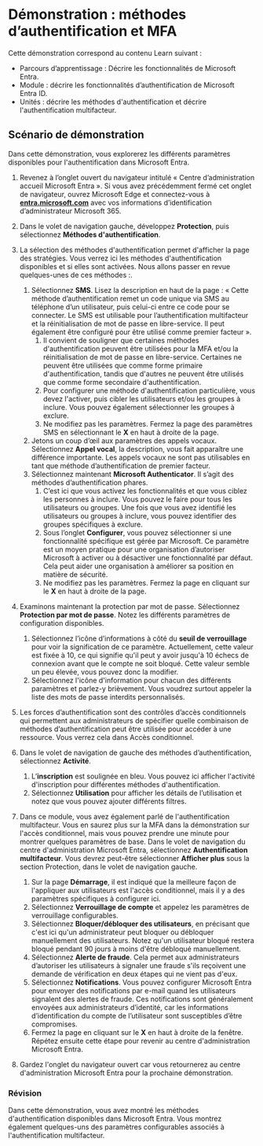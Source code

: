 <!---
---
Démonstration : Titre : « Explorer les paramètres des utilisateurs Microsoft Entra ID » Parcours d’apprentissage/Module/Unité : « Parcours d’apprentissage : Décrire les fonctionnalités de Microsoft Entra ; Module 2 : Décrire les capacités d’authentification de Microsoft Entra ID ; Unité 3 : Décrire les méthode d'authentification et Unité 4 : Décrire l’authentification multifacteur »
---
--->

# Démonstration : méthodes d’authentification et MFA

Cette démonstration correspond au contenu Learn suivant :

- Parcours d’apprentissage : Décrire les fonctionnalités de Microsoft Entra.
- Module : décrire les fonctionnalités d’authentification de Microsoft Entra ID.
- Unités : décrire les méthodes d'authentification et décrire l'authentification multifacteur.

## Scénario de démonstration

Dans cette démonstration, vous explorerez les différents paramètres disponibles pour l'authentification dans Microsoft Entra.

1. Revenez à l’onglet ouvert du navigateur intitulé « Centre d’administration accueil Microsoft Entra ».  Si vous avez précédemment fermé cet onglet de navigateur, ouvrez Microsoft Edge et connectez-vous à **[entra.microsoft.com](https://entra.microsoft.com)** avec vos informations d’identification d’administrateur Microsoft 365.

1. Dans le volet de navigation gauche, développez **Protection**, puis sélectionnez **Méthodes d'authentification**.

1. La sélection des méthodes d'authentification permet d'afficher la page des stratégies.  Vous verrez ici les méthodes d'authentification disponibles et si elles sont activées.  Nous allons passer en revue quelques-unes de ces méthodes :.  
    1. Sélectionnez **SMS**.  Lisez la description en haut de la page : « Cette méthode d’authentification remet un code unique via SMS au téléphone d’un utilisateur, puis celui-ci entre ce code pour se connecter. Le SMS est utilisable pour l’authentification multifacteur et la réinitialisation de mot de passe en libre-service. Il peut également être configuré pour être utilisé comme premier facteur ».
        1. Il convient de souligner que certaines méthodes d'authentification peuvent être utilisées pour la MFA et/ou la réinitialisation de mot de passe en libre-service.  Certaines ne peuvent être utilisées que comme forme primaire d'authentification, tandis que d'autres ne peuvent être utilisés que comme forme secondaire d'authentification.
        1. Pour configurer une méthode d'authentification particulière, vous devez l'activer, puis cibler les utilisateurs et/ou les groupes à inclure.  Vous pouvez également sélectionner les groupes à exclure.
        1. Ne modifiez pas les paramètres.  Fermez la page des paramètres SMS en sélectionnant le **X** en haut à droite de la page.  
    1. Jetons un coup d’œil aux paramètres des appels vocaux.  Sélectionnez **Appel vocal**, la description, vous fait apparaître une différence importante.  Les appels vocaux ne sont pas utilisables en tant que méthode d’authentification de premier facteur.
    1. Sélectionnez maintenant **Microsoft Authenticator**.  Il s’agit des méthodes d’authentification phares.  
        1. C’est ici que vous activez les fonctionnalités et que vous ciblez les personnes à inclure.  Vous pouvez le faire pour tous les utilisateurs ou groupes. Une fois que vous avez identifié les utilisateurs ou groupes à inclure, vous pouvez identifier des groupes spécifiques à exclure.  
        1. Sous l’onglet **Configurer**, vous pouvez sélectionner si une fonctionnalité spécifique est gérée par Microsoft. Ce paramètre est un moyen pratique pour une organisation d’autoriser Microsoft à activer ou à désactiver une fonctionnalité par défaut. Cela peut aider une organisation à améliorer sa position en matière de sécurité.
        1. Ne modifiez pas les paramètres. Fermez la page en cliquant sur le **X** en haut à droite de la page.
 
1. Examinons maintenant la protection par mot de passe. Sélectionnez **Protection par mot de passe**.  Notez les différents paramètres de configuration disponibles.  
    1. Sélectionnez l’icône d’informations à côté du **seuil de verrouillage** pour voir la signification de ce paramètre.  Actuellement, cette valeur est fixée à 10, ce qui signifie qu'il peut y avoir jusqu'à 10 échecs de connexion avant que le compte ne soit bloqué. Cette valeur semble un peu élevée, vous pouvez donc la modifier.
    1. Sélectionnez l'icône d'information pour chacun des différents paramètres et parlez-y brièvement.  Vous voudrez surtout appeler la liste des mots de passe interdits personnalisés.

1. Les forces d’authentification sont des contrôles d’accès conditionnels qui permettent aux administrateurs de spécifier quelle combinaison de méthodes d’authentification peut être utilisée pour accéder à une ressource. Vous verrez cela dans Accès conditionnel.

1. Dans le volet de navigation de gauche des méthodes d’authentification, sélectionnez **Activité**.
    1. L’**inscription** est soulignée en bleu.  Vous pouvez ici afficher l'activité d'inscription pour différentes méthodes d'authentification.
    1. Sélectionnez **Utilisation** pour afficher les détails de l’utilisation et notez que vous pouvez ajouter différents filtres.

1. Dans ce module, vous avez également parlé de l'authentification multifacteur. Vous en saurez plus sur la MFA dans la démonstration sur l'accès conditionnel, mais vous pouvez prendre une minute pour montrer quelques paramètres de base.  Dans le volet de navigation du centre d'administration Microsoft Entra, sélectionnez **Authentification multifacteur**.  Vous devrez peut-être sélectionner **Afficher plus** sous la section Protection, dans le volet de navigation gauche.
    1. Sur la page **Démarrage**, il est indiqué que la meilleure façon de l'appliquer aux utilisateurs est l'accès conditionnel, mais il y a des paramètres spécifiques à configurer ici.
    1. Sélectionnez **Verrouillage de compte** et appelez les paramètres de verrouillage configurables.
    1. Sélectionnez **Bloquer/débloquer des utilisateurs**, en précisant que c'est ici qu'un administrateur peut bloquer ou débloquer manuellement des utilisateurs.  Notez qu'un utilisateur bloqué restera bloqué pendant 90 jours à moins d'être débloqué manuellement.
    1. Sélectionnez **Alerte de fraude**.  Cela permet aux administrateurs d’autoriser les utilisateurs à signaler une fraude s'ils reçoivent une demande de vérification en deux étapes qui ne vient pas d'eux.
    1. Sélectionnez **Notifications**.  Vous pouvez configurer Microsoft Entra pour envoyer des notifications par e-mail quand les utilisateurs signalent des alertes de fraude. Ces notifications sont généralement envoyées aux administrateurs d’identité, car les informations d’identification du compte de l’utilisateur sont susceptibles d’être compromises.
    1. Fermez la page en cliquant sur le **X** en haut à droite de la fenêtre.  Répétez ensuite cette étape pour revenir au centre d'administration Microsoft Entra.

1. Gardez l'onglet du navigateur ouvert car vous retournerez au centre d'administration Microsoft Entra pour la prochaine démonstration.

### Révision

Dans cette démonstration, vous avez montré les méthodes d'authentification disponibles dans Microsoft Entra.  Vous montrez également quelques-uns des paramètres configurables associés à l'authentification multifacteur.
